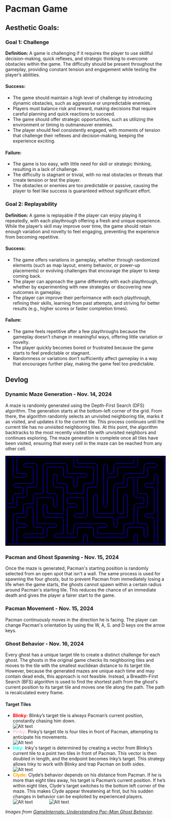 # Pacman Game

## Aesthetic Goals:
### Goal 1: Challenge

**Definition:** A game is challenging if it requires the player to use skillful decision-making, quick reflexes, and strategic thinking to overcome obstacles within the game. The difficulty should be present throughout the gameplay, providing constant tension and engagement while testing the player’s abilities.

#### Success:
- The game should maintain a high level of challenge by introducing dynamic obstacles, such as aggressive or unpredictable enemies.
- Players must balance risk and reward, making decisions that require careful planning and quick reactions to succeed.
- The game should offer strategic opportunities, such as utilizing the environment or timing to outmaneuver enemies.
- The player should feel consistently engaged, with moments of tension that challenge their reflexes and decision-making, keeping the experience exciting.

#### Failure:
- The game is too easy, with little need for skill or strategic thinking, resulting in a lack of challenge.
- The difficulty is stagnant or trivial, with no real obstacles or threats that create tension or test the player.
- The obstacles or enemies are too predictable or passive, causing the player to feel like success is guaranteed without significant effort.

### Goal 2: Replayability
**Definition:** A game is replayable if the player can enjoy playing it repeatedly, with each playthrough offering a fresh and unique experience. While the player’s skill may improve over time, the game should retain enough variation and novelty to feel engaging, preventing the experience from becoming repetitive.

#### Success:
- The game offers variations in gameplay, whether through randomized elements (such as map layout, enemy behavior, or power-up placements) or evolving challenges that encourage the player to keep coming back.
- The player can approach the game differently with each playthrough, whether by experimenting with new strategies or discovering new outcomes in gameplay.
- The player can improve their performance with each playthrough, refining their skills, learning from past attempts, and striving for better results (e.g., higher scores or faster completion times).

#### Failure:
- The game feels repetitive after a few playthroughs because the gameplay doesn’t change in meaningful ways, offering little variation or novelty.
- The player quickly becomes bored or frustrated because the game starts to feel predictable or stagnant.
- Randomness or variations don’t sufficiently affect gameplay in a way that encourages further play, making the game feel too predictable.

## Devlog

### Dynamic Maze Generation - Nov. 14, 2024
A maze is randomly generated using the Depth-First Search (DFS) algorithm. The generation starts at the bottom-left corner of the grid. From there, the algorithm randomly selects an unvisited neighboring tile, marks it as visited, and updates it to the current tile. This process continues until the current tile has no unvisited neighboring tiles. At this point, the algorithm backtracks to the most recently visited tile with unvisited neighbors and continues exploring. The maze generation is complete once all tiles have been visited, ensuring that every cell in the maze can be reached from any other cell.

![Alt text](https://github.com/DannyVC123/Ex-6-Game/blob/main/Screenshots/maze.png "maze.png")

### Pacman and Ghost Spawning - Nov. 15, 2024
Once the maze is generated, Pacman's starting position is randomly selected from an open spot that isn't a wall. The same process is used for spawning the four ghosts, but to prevent Pacman from immediately losing a life when the game starts, the ghosts cannot spawn within a certain radius around Pacman's starting tile. This reduces the chance of an immediate death and gives the player a fairer start to the game.

### Pacman Movement - Nov. 15, 2024
Pacman continuously moves in the direction he is facing. The player can change Pacman's orientation by using the W, A, S. and D keys ore the arrow keys.

### Ghost Behavior - Nov. 16, 2024
Every ghost has a unique target tile to create a distinct challenge for each ghost. The ghosts in the original game checks its neighboring tiles and moves to the tile with the smallest euclidean distance to its target tile. However, because the generated mazes are unique each time and may contain dead ends, this approach is not feasible. Instead, a Breadth-First Search (BFS) algorithm is used to find the shortest path from the ghost's current position to its target tile and moves one tile along the path. The path is recalculated every frame.

#### Target Tiles
- <span style="color:red">**Blinky:**</span> Blinky’s target tile is always Pacman’s current position, constantly chasing him down. <br>
![Alt text](https://media.gameinternals.com/pacman-ghosts/pinky-targeting.png "blinky target")
- <span style="color:pink">**Pinky:**</span> Pinky’s target tile is four tiles in front of Pacman, attempting to anticipate his movements. <br>
![Alt text](https://media.gameinternals.com/pacman-ghosts/pinky-targeting.png "pinky target")
- <span style="color:cyan">**Inky:**</span> Inky's target is determined by creating a vector from Blinky’s current tile to a point two tiles in front of Pacman. This vector is then doubled in length, and the endpoint becomes Inky’s target. This strategy allows Inky to work with Blinky and trap Pacman on both sides. <br>
![Alt text](https://media.gameinternals.com/pacman-ghosts/inky-targeting.png "inky target")
- <span style="color:orange">**Clyde:**</span> Clyde’s behavior depends on his distance from Pacman. If he is more than eight tiles away, his target is Pacman’s current position. If he’s within eight tiles, Clyde's target switches to the bottom left corner of the maze. This makes Clyde appear threatening at first, but his sudden changes in behavior can be exploited by experienced players. <br>
![Alt text](https://media.gameinternals.com/pacman-ghosts/clyde-targeting2.png "clyde target 1")
&nbsp;&nbsp;&nbsp;&nbsp;&nbsp;&nbsp;&nbsp;&nbsp;&nbsp;&nbsp;&nbsp;
![Alt text](https://media.gameinternals.com/pacman-ghosts/clyde-targeting.png "clyde target 1")

*Images  from [GameInternals: Understanding Pac-Man Ghost Behavior](https://gameinternals.com/understanding-pac-man-ghost-behavior)*.








